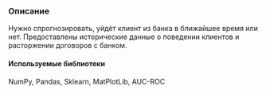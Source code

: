 ### Описание
Нужно спрогнозировать, уйдёт клиент из банка в ближайшее время или нет. Предоставлены исторические данные о поведении клиентов и расторжении договоров с банком.

#### Используемые библиотеки
NumPy, Pandas, Sklearn, MatPlotLib, AUC-ROC
